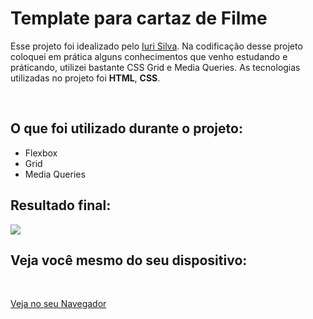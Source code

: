 <h1>Template para cartaz de Filme</h1>
<p>Esse projeto foi idealizado pelo <a href="#">Iuri Silva</a>. Na codificação desse projeto coloquei em prática alguns conhecimentos que venho estudando e práticando, utilizei bastante CSS Grid e Media Queries. As tecnologias utilizadas no projeto foi <strong>HTML</strong>, <strong>CSS</strong>.</p>
<br />

<h2>O que foi utilizado durante o projeto:</h2>

<ul>
  <li>Flexbox</li>
  <li>Grid</li>
  <li>Media Queries</li>
</ul>

<h2>Resultado final: </h2>

<img src="https://i.imgur.com/5SZVPBo.png"/>

<h2>Veja você mesmo do seu dispositivo: </h2>

<br>

<a href="http://pedromakaveli.github.io/Loki">Veja no seu Navegador</a>

<br />
